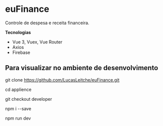# euFinance

Controle de despesa e receita financeira.

<strong>Tecnologias</strong>
<ul>
  <li>Vue 3, Vuex, Vue Router</li>
  <li>Axios</li>
  <li>Firebase</li>
</ul>

<h2> Para visualizar no ambiente de desenvolvimento </h2>

git clone https://github.com/LucasLeitche/euFinance.git

cd applience

git checkout developer

npm i --save

npm run dev

